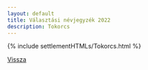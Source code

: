 ```yaml
---
layout: default
title: Választási névjegyzék 2022
description: Tokorcs
---
```


{% include settlementHTMLs/Tokorcs.html %}

[Vissza](./)